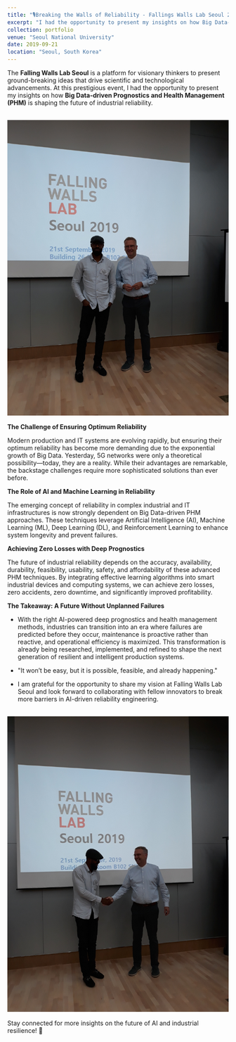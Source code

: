 ```yaml
---
title: "🎙️Breaking the Walls of Reliability - Fallings Walls Lab Seoul 2019"
excerpt: "I had the opportunity to present my insights on how Big Data-driven Prognostics and Health Management (PHM) is shaping the future of industrial reliability."
collection: portfolio
venue: "Seoul National University"
date: 2019-09-21
location: "Seoul, South Korea"
---
```

The **Falling Walls Lab Seoul** is a platform for visionary thinkers to present ground-breaking ideas that drive scientific and technological advancements. At this prestigious event, I had the opportunity to present my insights on how **Big Data-driven Prognostics and Health Management (PHM)** is shaping the future of industrial reliability. 

<br/><img src='/images/fwl1.jpg'> 

**The Challenge of Ensuring Optimum Reliability**

Modern production and IT systems are evolving rapidly, but ensuring their optimum reliability has become more demanding due to the exponential growth of Big Data. Yesterday, 5G networks were only a theoretical possibility—today, they are a reality. While their advantages are remarkable, the backstage challenges require more sophisticated solutions than ever before.

**The Role of AI and Machine Learning in Reliability**

The emerging concept of reliability in complex industrial and IT infrastructures is now strongly dependent on Big Data-driven PHM approaches. These techniques leverage Artificial Intelligence (AI), Machine Learning (ML), Deep Learning (DL), and Reinforcement Learning to enhance system longevity and prevent failures.

**Achieving Zero Losses with Deep Prognostics**

The future of industrial reliability depends on the accuracy, availability, durability, feasibility, usability, safety, and affordability of these advanced PHM techniques. By integrating effective learning algorithms into smart industrial devices and computing systems, we can achieve zero losses, zero accidents, zero downtime, and significantly improved profitability.


**The Takeaway: A Future Without Unplanned Failures**

* With the right AI-powered deep prognostics and health management methods, industries can transition into an era where failures are predicted before they occur, maintenance is proactive rather than reactive, and operational efficiency is maximized. This transformation is already being researched, implemented, and refined to shape the next generation of resilient and intelligent production systems.

* "It won’t be easy, but it is possible, feasible, and already happening."

* I am grateful for the opportunity to share my vision at Falling Walls Lab Seoul and look forward to collaborating with fellow innovators to break more barriers in AI-driven reliability engineering.

<br/><img src='/images/fwl2.jpg'> 

Stay connected for more insights on the future of AI and industrial resilience! 🚀
